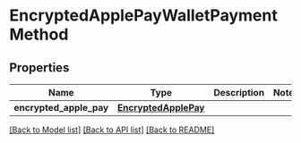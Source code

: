 # EncryptedApplePayWalletPaymentMethod

## Properties
Name | Type | Description | Notes
------------ | ------------- | ------------- | -------------
**encrypted_apple_pay** | [**EncryptedApplePay**](EncryptedApplePay.md) |  | 

[[Back to Model list]](../README.md#documentation-for-models) [[Back to API list]](../README.md#documentation-for-api-endpoints) [[Back to README]](../README.md)


